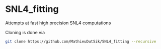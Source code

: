 # SNL4_fitting
Attempts at fast high precision SNL4 computations

Cloning is done via
```sh
git clone https://github.com/MathieuDutSik/SNL4_fitting --recursive
```


